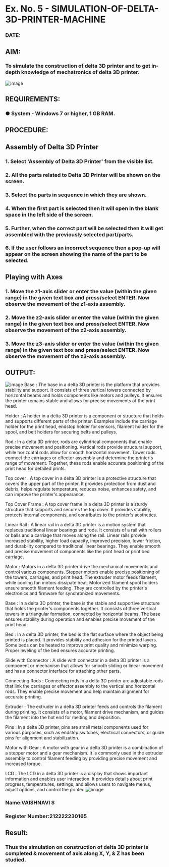 # Ex. No. 5 - SIMULATION-OF-DELTA-3D-PRINTER-MACHINE

### DATE: 
## AIM:
### To simulate the construction of delta 3D printer and to get in-depth knowledge of mechatronics of delta 3D printer.

![image](https://github.com/Sellakumar1987/Ex.-No.-5---SIMULATION-OF-DELTA-3D-PRINTER-MACHINE/assets/113594316/c784471e-098f-456d-9c1b-e9f0ce56cc9b)

## REQUIREMENTS:
### ●	System - Windows 7 or higher, 1 GB RAM.

## PROCEDURE:

## Assembly of Delta 3D Printer
### 1.	Select 'Assembly of Delta 3D Printer' from the visible list.
### 2.	All the parts related to Delta 3D Printer will be shown on the screen.
### 3.	Select the parts in sequence in which they are shown.
### 4.	When the first part is selected then it will open in the blank space in the left side of the screen.
### 5.	Further, when the correct part will be selected then it will get assembled with the previously selected part/parts.
### 6.	If the user follows an incorrect sequence then a pop-up will appear on the screen showing the name of the part to be selected.

## Playing with Axes
### 1.	Move the z1-axis slider or enter the value (within the given range) in the given text box and press/select ENTER. Now observe the movement of the z1-axis assembly.
### 2.	Move the z2-axis slider or enter the value (within the given range) in the given text box and press/select ENTER. Now observe the movement of the z2-axis assembly.
### 3.	Move the z3-axis slider or enter the value (within the given range) in the given text box and press/select ENTER. Now observe the movement of the z3-axis assembly.

## OUTPUT:
![image](https://github.com/Vaishnavi-saravanan/Ex.-No.-5---SIMULATION-OF-DELTA-3D-PRINTER-MACHINE/assets/118541897/8cc3cbc2-78cc-4728-898e-ccf8989d08ea)
Base :
The base in a delta 3D printer is the platform that provides stability and support. It consists of three vertical towers connected by horizontal beams and holds components like motors and pulleys. It ensures the printer remains stable and allows for precise movements of the print head.

Holder :
A holder in a delta 3D printer is a component or structure that holds and supports different parts of the printer. Examples include the carriage holder for the print head, endstop holder for sensors, filament holder for the spool, and belt holders for securing belts and pulleys.

Rod :
In a delta 3D printer, rods are cylindrical components that enable precise movement and positioning. Vertical rods provide structural support, while horizontal rods allow for smooth horizontal movement. Tower rods connect the carriages or effector assembly and determine the printer's range of movement. Together, these rods enable accurate positioning of the print head for detailed prints.

Top cover :
A top cover in a delta 3D printer is a protective structure that covers the upper part of the printer. It provides protection from dust and debris, helps regulate temperature, reduces noise, enhances safety, and can improve the printer's appearance.

Top Cover Frame :
A top cover frame in a delta 3D printer is a sturdy structure that supports and secures the top cover. It provides stability, protects internal components, and contributes to the printer's aesthetics.

Linear Rail : A linear rail in a delta 3D printer is a motion system that replaces traditional linear bearings and rods. It consists of a rail with rollers or balls and a carriage that moves along the rail. Linear rails provide increased stability, higher load capacity, improved precision, lower friction, and durability compared to traditional linear bearings. They enable smooth and precise movement of components like the print head or print bed carriage.

Motor :
Motors in a delta 3D printer drive the mechanical movements and control various components. Stepper motors enable precise positioning of the towers, carriages, and print head. The extruder motor feeds filament, while cooling fan motors dissipate heat. Motorized filament spool holders ensure smooth filament feeding. They are controlled by the printer's electronics and firmware for synchronized movements.

Base :
In a delta 3D printer, the base is the stable and supportive structure that holds the printer's components together. It consists of three vertical towers in a triangular formation, connected by horizontal beams. The base ensures stability during operation and enables precise movement of the print head.

Bed :
In a delta 3D printer, the bed is the flat surface where the object being printed is placed. It provides stability and adhesion for the printed layers. Some beds can be heated to improve print quality and minimize warping. Proper leveling of the bed ensures accurate printing.

Slide with Connector :
A slide with connector in a delta 3D printer is a component or mechanism that allows for smooth sliding or linear movement and has a connector interface for attaching other parts.

Connecting Rods :
Connecting rods in a delta 3D printer are adjustable rods that link the carriages or effector assembly to the vertical and horizontal rods. They enable precise movement and help maintain alignment for accurate printing.

Extruder :
The extruder in a delta 3D printer feeds and controls the filament during printing. It consists of a motor, filament drive mechanism, and guides the filament into the hot end for melting and deposition.

Pins :
In a delta 3D printer, pins are small metal components used for various purposes, such as endstop switches, electrical connectors, or guide pins for alignment and stabilization.

Motor with Gear :
A motor with gear in a delta 3D printer is a combination of a stepper motor and a gear mechanism. It is commonly used in the extruder assembly to control filament feeding by providing precise movement and increased torque.

LCD :
The LCD in a delta 3D printer is a display that shows important information and enables user interaction. It provides details about print progress, temperatures, settings, and allows users to navigate menus, adjust options, and control the printer.
![image](https://github.com/Vaishnavi-saravanan/Ex.-No.-5---SIMULATION-OF-DELTA-3D-PRINTER-MACHINE/assets/118541897/7e45e52c-bad3-4fa7-bc45-e15ca7cb7321)

### Name:VAISHNAVI S
### Register Number:212222230165

## Result: 
### Thus the simulation on construction of delta 3D printer is completed & movement of axis along X, Y, & Z has been studied.
